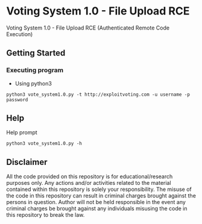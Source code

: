 # Voting System 1.0 - File Upload RCE

Voting System 1.0 - File Upload RCE (Authenticated Remote Code Execution)

## Getting Started

### Executing program

* Using python3
```
python3 vote_system1.0.py -t http://exploitvoting.com -u username -p password
```

## Help

Help prompt
```
python3 vote_system1.0.py -h
```

## Disclaimer
All the code provided on this repository is for educational/research purposes only. Any actions and/or activities related to the material contained within this repository is solely your responsibility. The misuse of the code in this repository can result in criminal charges brought against the persons in question. Author will not be held responsible in the event any criminal charges be brought against any individuals misusing the code in this repository to break the law.


